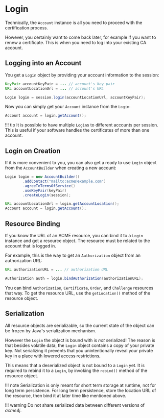# Login

Technically, the `Account` instance is all you need to proceed with the certification process.

However, you certainly want to come back later, for example if you want to renew a certificate. This is when you need to log into your existing CA account.

## Logging into an Account

You get a `Login` object by providing your account information to the session:

```java
KeyPair accountKeyPair = ... // account's key pair
URL accountLocationUrl = ... // account's URL

Login login = session.login(accountLocationUrl, accountKeyPair);
```

Now you can simply get your `Account` instance from the `Login`:

```java
Account account = login.getAccount();
```

!!! tip
    It is possible to have multiple `Login`s to different accounts per session. This is useful if your software handles the certificates of more than one account.

## Login on Creation

If it is more convenient to you, you can also get a ready to use `Login` object from the `AccountBuilder` when creating a new account:

```java
Login login = new AccountBuilder()
        .addContact("mailto:acme@example.com")
        .agreeToTermsOfService()
        .useKeyPair(keyPair)
        .createLogin(session);

URL accountLocationUrl = login.getAccountLocation();
Account account = login.getAccount();
```

## Resource Binding

If you know the URL of an ACME resource, you can bind it to a `Login` instance and get a resource object. The resource must be related to the account that is logged in.

For example, this is the way to get an `Authorization` object from an authorization URL:

```java
URL authorizationURL = ... // authorization URL

Authorization auth = login.bindAuthorization(authorizationURL);
```

You can bind `Authorization`, `Certificate`, `Order`, and `Challenge` resources that way. To get the resource URL, use the `getLocation()` method of the resource object.

## Serialization

All resource objects are serializable, so the current state of the object can be frozen by Java's serialization mechanism.

However the `Login` the object is bound with is _not_ serialized! The reason is that besides volatile data, the `Login` object contains a copy of your private key. Not serializing it prevents that you unintentionally reveal your private key in a place with lowered access restrictions.

This means that a deserialized object is not bound to a `Login` yet. It is required to rebind it to a `Login`, by invoking the `rebind()` method of the resource object.

!!! note
    Serialization is only meant for short term storage at runtime, not for long term persistence.
    For long term persistence, store the location URL of the resource, then bind it at later time like mentioned above.

!!! warning
    Do not share serialized data between different versions of _acme4j_.
